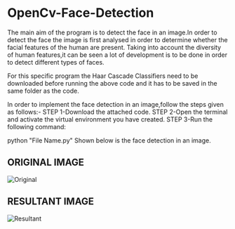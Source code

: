 # OpenCv-Face-Detection

The main aim of the program is to detect the face in an image.In order to detect the face the image is first analysed in order to determine whether the facial features of the human are present.
Taking into account the diversity of human features,it can be seen a lot of development is to be done in order to detect different types of faces.

For this specific program the Haar Cascade Classifiers need to be downloaded before running the above code and it has to be saved in the same folder as the code.

In order to implement the face detection in an image,follow the steps given as follows:- STEP 1-Download the attached code. STEP 2-Open the terminal and activate the virtual environment you have created. STEP 3-Run the following command:

python "File Name.py"
Shown below is the face detection in an image.

ORIGINAL IMAGE
--
![Original](https://github.com/JAustin10/OpenCv-Face-Detection/assets/133579820/4fe2eac4-441b-4afb-8552-591712d08148)

RESULTANT IMAGE
--
![Resultant](https://github.com/JAustin10/OpenCv-Face-Detection/assets/133579820/0b56ae83-0ea7-4ebd-b16f-3c711e02ae69)
